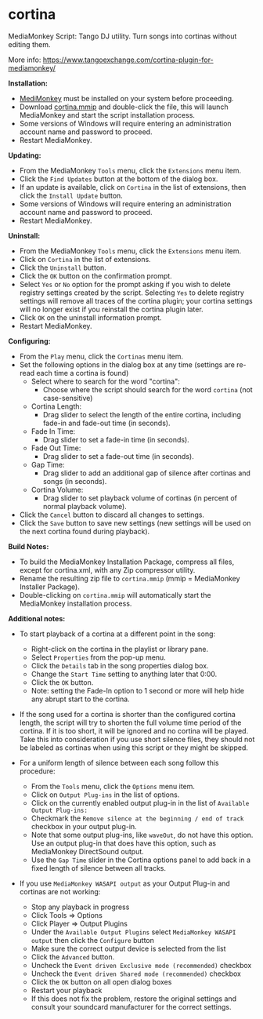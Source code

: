 cortina
=======

MediaMonkey Script: Tango DJ utility. Turn songs into cortinas without editing them.

More info: <https://www.tangoexchange.com/cortina-plugin-for-mediamonkey/>

**Installation:**

* [MediMonkey](https://www.mediamonkey.com/) must be installed on your system before proceeding.
* Download [cortina.mmip](https://github.com/wpkc/cortina/blob/master/cortina.mmip) and double-click the file, this will launch MediaMonkey and start the script installation process.
* Some versions of Windows will require entering an administration account name and password to proceed.
* Restart MediaMonkey.

**Updating:**

* From the MediaMonkey `Tools` menu, click the `Extensions` menu item.
* Click the `Find Updates` button at the bottom of the dialog box.
* If an update is available, click on `Cortina` in the list of extensions, then click the `Install Update` button.
* Some versions of Windows will require entering an administration account name and password to proceed.
* Restart MediaMonkey.

**Uninstall:**

* From the MediaMonkey `Tools` menu, click the `Extensions` menu item.
* Click on `Cortina` in the list of extensions.
* Click the `Uninstall` button.
* Click the `OK` button on the confirmation prompt.
* Select `Yes` or `No` option for the prompt asking if you wish to delete registry settings created by the script. Selecting `Yes` to delete registry settings will remove all traces of the cortina plugin; your cortina settings will no longer exist if you reinstall the cortina plugin later.
* Click `OK` on the uninstall information prompt.
* Restart MediaMonkey.

**Configuring:**

* From the `Play` menu, click the `Cortinas` menu item.
* Set the following options in the dialog box at any time (settings are re-read each time a cortina is found)
  * Select where to search for the word "cortina":
    - Choose where the script should search for the word `cortina` (not case-sensitive)
  * Cortina Length:
    - Drag slider to select the length of the entire cortina, including fade-in and fade-out time  (in seconds).
  * Fade In Time:
    - Drag slider to set a fade-in time (in seconds).
  * Fade Out Time:
    - Drag slider to set a fade-out time (in seconds).
  * Gap Time:
    - Drag slider to add an additional gap of silence after cortinas and songs (in seconds).
  * Cortina Volume:
    - Drag slider to set playback volume of cortinas (in percent of normal playback volume).
* Click the `Cancel` button to discard all changes to settings.
* Click the `Save` button to save new settings (new settings will be used on the next cortina found during playback).

**Build Notes:**

* To build the MediaMonkey Installation Package, compress all files, except for cortina.xml, with any Zip compressor utility. 
* Rename the resulting zip file to `cortina.mmip` (mmip = MediaMonkey Installer Package).
* Double-clicking on `cortina.mmip` will automatically start the MediaMonkey installation process.

**Additional notes:**

* To start playback of a cortina at a different point in the song:
    * Right-click on the cortina in the playlist or library pane.
    * Select `Properties` from the pop-up menu.
    * Click the `Details` tab in the song properties dialog box.
    * Change the `Start Time` setting to anything later that 0:00.
    * Click the `OK` button.
    * Note: setting the Fade-In option to 1 second or more will help hide any abrupt start to the cortina.
    
* If the song used for a cortina is shorter than the configured cortina length, the script will try to shorten the 
  full volume time period of the cortina.  If it is too short, it will be ignored and no cortina will be played.
  Take this into consideration if you use short silence files, they should not be labeled as cortinas when using this
  script or they might be skipped.

* For a uniform length of silence between each song follow this procedure:
  * From the `Tools` menu, click the `Options` menu item.
  * Click on `Output Plug-ins` in the list of options.
  * Click on the currently enabled output plug-in in the list of `Available Output Plug-ins:`
  * Checkmark the `Remove silence at the beginning / end of track` checkbox in your output plug-in.
  * Note that some output plug-ins, like `waveOut`, do not have this option. Use an output plug-in that does have this option, such as MediaMonkey DirectSound output.
  * Use the `Gap Time` slider in the Cortina options panel to add back in a fixed length of silence between all tracks.

* If you use `MediaMonkey WASAPI output` as your Output Plug-in and cortinas are not working:
    * Stop any playback in progress
    * Click Tools => Options
    * Click Player => Output Plugins
    * Under the `Available Output Plugins` select `MediaMonkey WASAPI output` then click the `Configure` button
    * Make sure the correct output device is selected from the list
    * Click the `Advanced` button.
    * Uncheck the `Event driven Exclusive mode (recommended)` checkbox
    * Uncheck the `Event driven Shared mode (recommended)` checkbox
    * Click the `OK` button on all open dialog boxes
    * Restart your playback
    * If this does not fix the problem, restore the original settings and consult your soundcard manufacturer for the correct settings.

